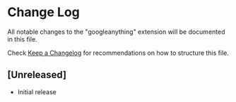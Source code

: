 # Change Log
All notable changes to the "googleanything" extension will be documented in this file.

Check [Keep a Changelog](http://keepachangelog.com/) for recommendations on how to structure this file.

## [Unreleased]
- Initial release
